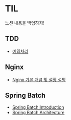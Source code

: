 # TIL

노션 내용을 백업하자!

## TDD

- [예외처리](https://github.com/cvivis/TIL/blob/main/TDD/%EC%98%88%EC%99%B8%EC%B2%98%EB%A6%AC.md)

## Nginx

- [Nginx 기본 개념 및 설정 설명](/Nginx/Nginx.md)

## Spring Batch

- [Spring Batch Introduction](/Spring/SpringBatch/SpringBatchIntroduction.md)
- [Spring Batch Architecture](/Spring/SpringBatch/SpringBatchArchitecture.md)
